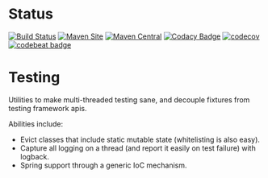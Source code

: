 # Status

[![Build Status](https://api.travis-ci.org/repos/rexhoffman/Testing.svg?branch=master)](https://travis-ci.org/rexhoffman/Testing/#)
[![Maven Site](https://img.shields.io/badge/maven_site-1.2.4-green.svg)](http://rexhoffman.github.io/Testing/1.2.4/)
[![Maven Central](https://maven-badges.herokuapp.com/maven-central/org.e-hoffman.testing/Testing/badge.svg)](https://maven-badges.herokuapp.com/maven-central/org.e-hoffman.testing/Testing/)
[![Codacy Badge](https://api.codacy.com/project/badge/Grade/e6f26c6b744844608e9c4ff1a1a3d967)](https://www.codacy.com/app/rexhoffman/Testing?utm_source=github.com&amp;utm_medium=referral&amp;utm_content=rexhoffman/Testing&amp;utm_campaign=Badge_Grade)
[![codecov](https://codecov.io/gh/rexhoffman/Testing/branch/master/graph/badge.svg)](https://codecov.io/gh/rexhoffman/Testing)
[![codebeat badge](https://codebeat.co/badges/28947fa6-4897-45dd-bcd2-5817a726de20)](https://codebeat.co/projects/github-com-rexhoffman-testing-master)

# Testing

Utilities to make multi-threaded testing sane, and decouple fixtures from testing framework apis.

Abilities include:

* Evict classes that include static mutable state (whitelisting is also easy).
* Capture all logging on a thread (and report it easily on test failure) with logback.
* Spring support through a generic IoC mechanism.

